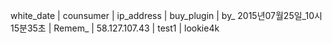 white_date | counsumer | ip_address | buy_plugin | by_
2015년07월25일_10시15분35초 | Remem_ | 58.127.107.43 | test1 | lookie4k
